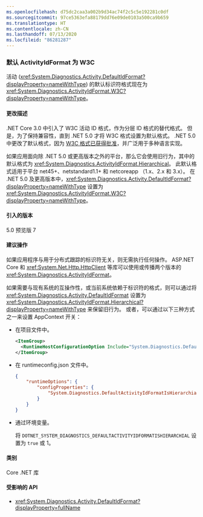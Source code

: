 ```yaml
---
ms.openlocfilehash: d75dc2caa3a002b9d34ac74f2c5c5e192281c0df
ms.sourcegitcommit: 97ce5363efa88179dd76e09de0103a500ca9b659
ms.translationtype: HT
ms.contentlocale: zh-CN
ms.lasthandoff: 07/13/2020
ms.locfileid: "86281287"
---
```

### <a name="default-activityidformat-is-w3c"></a>默认 ActivityIdFormat 为 W3C

活动 (<xref:System.Diagnostics.Activity.DefaultIdFormat?displayProperty=nameWithType>) 的默认标识符格式现在为 <xref:System.Diagnostics.ActivityIdFormat.W3C?displayProperty=nameWithType>。

#### <a name="change-description"></a>更改描述

.NET Core 3.0 中引入了 W3C 活动 ID 格式，作为分层 ID 格式的替代格式。 但是，为了保持兼容性，直到 .NET 5.0 才将 W3C 格式设置为默认格式。 .NET 5.0 中更改了默认格式，因为 [W3C 格式已获得批准](https://www.w3.org/TR/trace-context/)，并广泛用于多种语言实现。

如果应用面向除 .NET 5.0 或更高版本之外的平台，那么它会使用旧行为，其中的默认格式为 <xref:System.Diagnostics.ActivityIdFormat.Hierarchical>。 此默认格式适用于平台 net45+、netstandard1.1+ 和 netcoreapp （1.x、2.x 和 3.x）。 在 .NET 5.0 及更高版本中，<xref:System.Diagnostics.Activity.DefaultIdFormat?displayProperty=nameWithType> 设置为 <xref:System.Diagnostics.ActivityIdFormat.W3C?displayProperty=nameWithType>。

#### <a name="version-introduced"></a>引入的版本

5.0 预览版 7

#### <a name="recommended-action"></a>建议操作

如果应用程序与用于分布式跟踪的标识符无关，则无需执行任何操作。 ASP.NET Core 和 <xref:System.Net.Http.HttpClient> 等库可以使用或传播两个版本的 <xref:System.Diagnostics.ActivityIdFormat>。

如果需要与现有系统的互操作性，或当前系统依赖于标识符的格式，则可以通过将 <xref:System.Diagnostics.Activity.DefaultIdFormat> 设置为 <xref:System.Diagnostics.ActivityIdFormat.Hierarchical?displayProperty=nameWithType> 来保留旧行为。 或者，可以通过以下三种方式之一来设置 AppContext 开关：

- 在项目文件中。

  ```xml
  <ItemGroup>
    <RuntimeHostConfigurationOption Include="System.Diagnostics.DefaultActivityIdFormatIsHierarchial" Value="true" />
  </ItemGroup>
  ```

- 在 runtimeconfig.json 文件中。

  ```json
  {
      "runtimeOptions": {
          "configProperties": {
              "System.Diagnostics.DefaultActivityIdFormatIsHierarchial": true
          }
      }
  }
  ```

- 通过环境变量。

  将 `DOTNET_SYSTEM_DIAGNOSTICS_DEFAULTACTIVITYIDFORMATISHIERARCHIAL` 设置为 `true` 或 1。

#### <a name="category"></a>类别

Core .NET 库

#### <a name="affected-apis"></a>受影响的 API

- <xref:System.Diagnostics.Activity.DefaultIdFormat?displayProperty=fullName>

<!--

#### Affected APIs

- `P:System.Diagnostics.Activity.DefaultIdFormat`

-->
